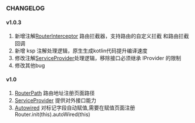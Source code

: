 
### **CHANGELOG**

#### v1.0.3

1. 新增注解[RouterInterceptor](router-annotation/src/main/java/com/mm/router/annotation/RouterInterceptor.kt) 路由拦截器，支持路由的自定义拦截
   和路由拦截回调
2. 新增 ksp 注解处理逻辑，原生生成kotlin代码提升编译速度
3. 修改注解[ServiceProvider](router-annotation/src/main/java/com/mm/router/annotation/ServiceProvider.kt)处理逻辑，移除接口必须继承 IProvider 的限制
4. 修改其他bug

#### v1.0

1. [RouterPath](router-annotation/src/main/java/com/mm/router/annotation/RouterPath.kt) 路由地址注册页面路径
2. [ServiceProvider](router-annotation/src/main/java/com/mm/router/annotation/ServiceProvider.kt) 提供对外接口能力
3. [Autowired](router-annotation/src/main/java/com/mm/router/annotation/Autowired.kt) 对标记字段自动赋值,需要在赋值页面注册
   Router.init(this).autoWired(this)